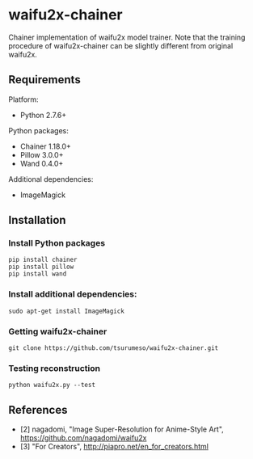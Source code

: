 # waifu2x-chainer

Chainer implementation of waifu2x model trainer. Note that the training procedure of waifu2x-chainer can be slightly different from original waifu2x.

## Requirements

Platform:
  - Python 2.7.6+
  
Python packages:
  - Chainer 1.18.0+
  - Pillow 3.0.0+
  - Wand 0.4.0+
  
Additional dependencies:
  - ImageMagick
  
## Installation

### Install Python packages
```
pip install chainer
pip install pillow
pip install wand
```

### Install additional dependencies:
```
sudo apt-get install ImageMagick
```

### Getting waifu2x-chainer
```
git clone https://github.com/tsurumeso/waifu2x-chainer.git
```

### Testing reconstruction
```
python waifu2x.py --test
```

## References

- [2] nagadomi, "Image Super-Resolution for Anime-Style Art", https://github.com/nagadomi/waifu2x
- [3] "For Creators", http://piapro.net/en_for_creators.html
